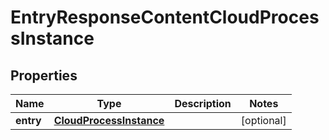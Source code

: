 
# EntryResponseContentCloudProcessInstance

## Properties
Name | Type | Description | Notes
------------ | ------------- | ------------- | -------------
**entry** | [**CloudProcessInstance**](CloudProcessInstance.md) |  |  [optional]




